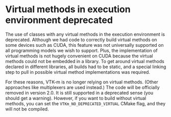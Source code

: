 # Virtual methods in execution environment deprecated

The use of classes with any virtual methods in the execution environment is
deprecated. Although we had code to correctly build virtual methods on some
devices such as CUDA, this feature was not universally supported on all
programming models we wish to support. Plus, the implementation of virtual
methods is not hugely convenient on CUDA because the virtual methods could
not be embedded in a library. To get around virtual methods declared in
different libraries, all builds had to be static, and a special linking
step to pull in possible virtual method implementations was required.

For these reasons, VTK-m is no longer relying on virtual methods. (Other
approaches like multiplexers are used instead.) The code will be officially
removed in version 2.0. It is still supported in a deprecated sense (you
should get a warning). However, if you want to build without virtual
methods, you can set the `VTKm_NO_DEPRECATED_VIRTUAL` CMake flag, and they
will not be compiled.
